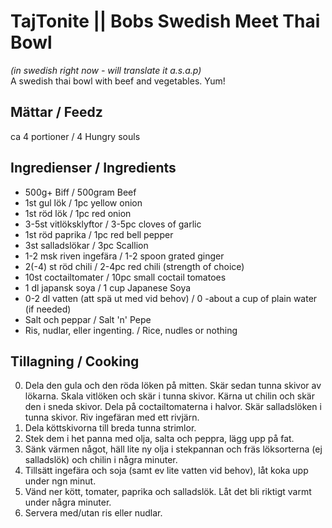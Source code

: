 # TajTonite || Bobs Swedish Meet Thai Bowl
*(in swedish right now - will translate it a.s.a.p)*  
A swedish thai bowl with beef and vegetables. Yum!

## Mättar / Feedz
ca 4 portioner / 4 Hungry souls

## Ingredienser / Ingredients

* 500g+ Biff / 500gram Beef
* 1st gul lök / 1pc yellow onion
* 1st röd lök / 1pc red onion
* 3-5st vitlöksklyftor / 3-5pc cloves of garlic
* 1st röd paprika / 1pc red bell pepper
* 3st salladslökar / 3pc Scallion
* 1-2 msk riven ingefära / 1-2 spoon grated ginger
* 2(-4) st röd chili / 2-4pc red chili (strength of choice)
* 10st coctailtomater / 10pc small coctail tomatoes
* 1 dl japansk soya / 1 cup Japanese Soya
* 0-2 dl vatten (att spä ut med vid behov) / 0 -about a cup of plain water (if needed)
* Salt och peppar / Salt 'n' Pepe
* Ris, nudlar, eller ingenting. / Rice, nudles or nothing

## Tillagning / Cooking
0. Dela den gula och den röda löken på mitten. Skär sedan tunna skivor av lökarna. Skala vitlöken och skär i tunna skivor. Kärna ut chilin och skär den i sneda skivor. Dela på coctailtomaterna i halvor. Skär salladslöken i tunna skivor. Riv ingefäran med ett rivjärn.
1. Dela köttskivorna till breda tunna strimlor. 
2. Stek dem i het panna med olja, salta och peppra, lägg upp på fat.
3. Sänk värmen något, häll lite ny olja i stekpannan och fräs löksorterna (ej salladslök) och chilin i några minuter. 
4. Tillsätt ingefära och soja (samt ev lite vatten vid behov), låt koka upp under ngn minut. 
5. Vänd ner kött, tomater, paprika och salladslök. Låt det bli riktigt varmt under några minuter.
6. Servera med/utan ris eller nudlar.

